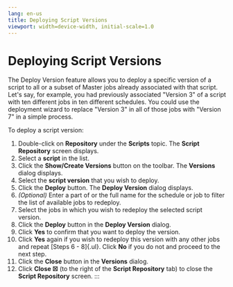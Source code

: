 ```yaml
---
lang: en-us
title: Deploying Script Versions
viewport: width=device-width, initial-scale=1.0
---
```


#  Deploying Script Versions

The Deploy Version feature allows you to deploy a specific version of a
script to all or a subset of Master jobs already associated with that
script. Let's say, for example, you had previously associated "Version
3" of a script with ten different jobs in ten different schedules. You
could use the deployment wizard to replace "Version 3" in all of those
jobs with "Version 7" in a simple process.

To deploy a script version:

1.  Double-click on **Repository** under the **Scripts** topic. The
    **Script Repository** screen displays.
2.  Select a **script** in the list.
3.  Click the **Show/Create Versions** button on the toolbar. The
    **Versions** dialog displays.
4.  Select the **script version** that you wish to deploy.
5.  Click the **Deploy** button. The **Deploy Version** dialog displays.
6.  *(Optional)* Enter a part of or the full name for
    the schedule or job to filter the list of available jobs to
    redeploy.
7.  Select the jobs in which you wish to redeploy the selected script
    version.
8.  Click the **Deploy** button in the **Deploy Version** dialog.
9.  Click **Yes** to confirm that you want to deploy the version.
10. Click **Yes** again if you wish to redeploy this version with any
    other jobs and repeat [Steps 6 - 8]{.ul}. Click **No** if you do not
    and proceed to the next step.
11. Click the **Close** button in the **Versions** dialog.
12. Click **Close ☒** (to the right of the **Script Repository** tab) to
    close the **Script Repository** screen.
:::

 

